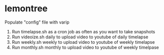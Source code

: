 # lemontree
Populate "config" file with varip
1. Run timelapse.sh as a cron job as often as you want to take snapshots
2. Run videoize.sh daily to upload video to youtube of daily timelapse
3. Run weekly.sh weekly to upload video to youtube of weekly timelapse
4. Run monthly.sh monthly to upload video to youtube of weekly timelpase
